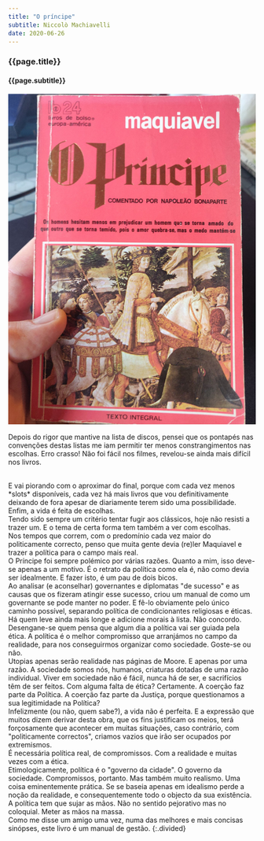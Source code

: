 ```yaml
---
title: "O príncipe"
subtitle: Niccolò Machiavelli
date: 2020-06-26
---
```


### {{page.title}} ###
#### {{page.subtitle}} ####
![O príncipe](assets/images/book-list/bk_36.jpg)

Depois do rigor que mantive na lista de discos, pensei que os pontapés nas convenções destas listas me iam permitir ter menos constrangimentos nas escolhas. Erro crasso! Não foi fácil nos filmes, revelou-se ainda mais difícil nos livros.

<br/>
E vai piorando com o aproximar do final, porque com cada vez menos *slots* disponíveis, cada vez há mais livros que vou definitivamente deixando de fora apesar de diariamente terem sido uma possibilidade.

<br/>
Enfim, a vida é feita de escolhas.

<br/>
Tendo sido sempre um critério tentar fugir aos clássicos, hoje não resisti a trazer um. E o tema de certa forma tem também a ver com escolhas.

<br/>
Nos tempos que correm, com o predomínio cada vez maior do politicamente correcto, penso que muita gente devia (re)ler Maquiavel e trazer a política para o campo mais real.

<br/>
O Príncipe foi sempre polémico por várias razões. Quanto a mim, isso deve-se apenas a um motivo. É o retrato da política como ela é, não como devia ser idealmente. E fazer isto, é um pau de dois bicos.

<br/>
Ao analisar (e aconselhar) governantes e diplomatas "de sucesso" e as causas que os fizeram atingir esse sucesso, criou um manual de como um governante se pode manter no poder. E fê-lo obviamente pelo único caminho possível, separando política de condicionantes religiosas e éticas. Há quem leve ainda mais longe e adicione morais à lista. Não concordo.

<br/>
Desengane-se quem pensa que algum dia a política vai ser guiada pela ética. A política é o melhor compromisso que arranjámos no campo da realidade, para nos conseguirmos organizar como sociedade. Goste-se ou não.

<br/>
Utopias apenas serão realidade nas páginas de Moore. E apenas por uma razão. A sociedade somos nós, humanos, criaturas dotadas de uma razão individual. Viver em sociedade não é fácil, nunca há de ser, e sacrifícios têm de ser feitos. Com alguma falta de ética? Certamente. A coerção faz parte da Política. A coerção faz parte da Justiça, porque questionamos a sua legitimidade na Política?

<br/>
Infelizmente (ou não, quem sabe?), a vida não é perfeita. E a expressão que muitos dizem derivar desta obra, que os fins justificam os meios, terá forçosamente que acontecer em muitas situações, caso contrário, com "politicamente correctos", criamos vazios que irão ser ocupados por extremismos.

<br/>
É necessária política real, de compromissos. Com a realidade e muitas vezes com a ética.

<br/>
Etimologicamente, política é o "governo da cidade". O governo da sociedade. Compromissos, portanto. Mas também muito realismo. Uma coisa eminentemente prática. Se se baseia apenas em idealismo perde a noção da realidade, e consequentemente todo o objecto da sua existência. A política tem que sujar as mãos. Não no sentido pejorativo mas no coloquial. Meter as mãos na massa.

<br/>
Como me disse um amigo uma vez, numa das melhores e mais concisas sinópses, este livro é um manual de gestão.
{:.divided}